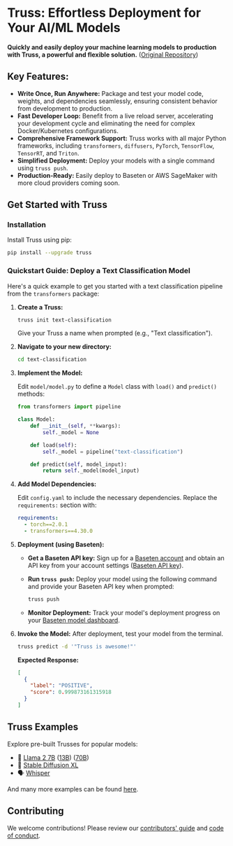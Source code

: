 # Truss: Effortless Deployment for Your AI/ML Models

**Quickly and easily deploy your machine learning models to production with Truss, a powerful and flexible solution.** ([Original Repository](https://github.com/basetenlabs/truss))

## Key Features:

*   **Write Once, Run Anywhere:** Package and test your model code, weights, and dependencies seamlessly, ensuring consistent behavior from development to production.
*   **Fast Developer Loop:** Benefit from a live reload server, accelerating your development cycle and eliminating the need for complex Docker/Kubernetes configurations.
*   **Comprehensive Framework Support:** Truss works with all major Python frameworks, including `transformers`, `diffusers`, `PyTorch`, `TensorFlow`, `TensorRT`, and `Triton`.
*   **Simplified Deployment:** Deploy your models with a single command using `truss push`.
*   **Production-Ready:** Easily deploy to Baseten or AWS SageMaker with more cloud providers coming soon.

## Get Started with Truss

### Installation

Install Truss using pip:

```bash
pip install --upgrade truss
```

### Quickstart Guide: Deploy a Text Classification Model

Here's a quick example to get you started with a text classification pipeline from the `transformers` package:

1.  **Create a Truss:**

    ```bash
    truss init text-classification
    ```

    Give your Truss a name when prompted (e.g., "Text classification").

2.  **Navigate to your new directory:**

    ```bash
    cd text-classification
    ```

3.  **Implement the Model:**

    Edit `model/model.py` to define a `Model` class with `load()` and `predict()` methods:

    ```python
    from transformers import pipeline

    class Model:
        def __init__(self, **kwargs):
            self._model = None

        def load(self):
            self._model = pipeline("text-classification")

        def predict(self, model_input):
            return self._model(model_input)
    ```

4.  **Add Model Dependencies:**

    Edit `config.yaml` to include the necessary dependencies.  Replace the `requirements:` section with:

    ```yaml
    requirements:
      - torch==2.0.1
      - transformers==4.30.0
    ```

5.  **Deployment (using Baseten):**

    *   **Get a Baseten API key:** Sign up for a [Baseten account](https://app.baseten.co/signup/) and obtain an API key from your account settings ([Baseten API key](https://app.baseten.co/settings/account/api_keys)).
    *   **Run `truss push`:**  Deploy your model using the following command and provide your Baseten API key when prompted:

        ```bash
        truss push
        ```

    *   **Monitor Deployment:** Track your model's deployment progress on your [Baseten model dashboard](https://app.baseten.co/models/).

6.  **Invoke the Model:** After deployment, test your model from the terminal.

    ```bash
    truss predict -d '"Truss is awesome!"'
    ```

    **Expected Response:**

    ```json
    [
      {
        "label": "POSITIVE",
        "score": 0.999873161315918
      }
    ]
    ```

## Truss Examples

Explore pre-built Trusses for popular models:

*   🦙 [Llama 2 7B](https://github.com/basetenlabs/truss-examples/tree/main/llama/llama-2-7b-chat) ([13B](https://github.com/basetenlabs/truss-examples/tree/main/llama/llama-2-13b-chat)) ([70B](https://github.com/basetenlabs/truss-examples/tree/main/llama/llama-2-70b-chat))
*   🎨 [Stable Diffusion XL](https://github.com/basetenlabs/truss-examples/tree/main/stable-diffusion/stable-diffusion-xl-1.0)
*   🗣 [Whisper](https://github.com/basetenlabs/truss-examples/tree/main/whisper/whisper-truss)

And many more examples can be found [here](https://github.com/basetenlabs/truss-examples/).

## Contributing

We welcome contributions!  Please review our [contributors' guide](CONTRIBUTING.md) and [code of conduct](CODE_OF_CONDUCT.md).